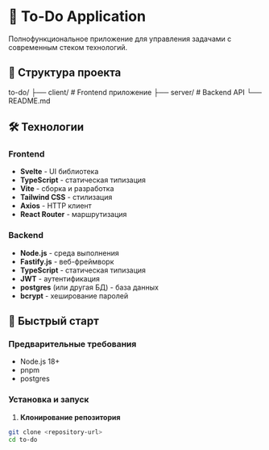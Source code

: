 # 🚀 To-Do Application

Полнофункциональное приложение для управления задачами с современным стеком технологий.

## 📁 Структура проекта
to-do/
├── client/ # Frontend приложение
├── server/ # Backend API
└── README.md


## 🛠 Технологии

### Frontend
- **Svelte** - UI библиотека
- **TypeScript** - статическая типизация
- **Vite** - сборка и разработка
- **Tailwind CSS** - стилизация
- **Axios** - HTTP клиент
- **React Router** - маршрутизация

### Backend
- **Node.js** - среда выполнения
- **Fastify.js** - веб-фреймворк
- **TypeScript** - статическая типизация
- **JWT** - аутентификация
- **postgres** (или другая БД) - база данных
- **bcrypt** - хеширование паролей

## 🚀 Быстрый старт

### Предварительные требования
- Node.js 18+
- pnpm
- postgres

### Установка и запуск

1. **Клонирование репозитория**
```bash
git clone <repository-url>
cd to-do